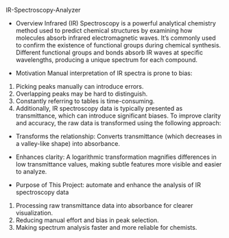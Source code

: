 IR-Spectroscopy-Analyzer

- Overview
Infrared (IR) Spectroscopy is a powerful analytical chemistry method used to predict chemical structures by examining how molecules absorb infrared electromagnetic waves. It’s commonly used to confirm the existence of functional groups during chemical synthesis. Different functional groups and bonds absorb IR waves at specific wavelengths, producing a unique spectrum for each compound.

- Motivation
Manual interpretation of IR spectra is prone to bias:

1. Picking peaks manually can introduce errors.
2. Overlapping peaks may be hard to distinguish.
3. Constantly referring to tables is time-consuming.
4. Additionally, IR spectroscopy data is typically presented as transmittance, which can introduce significant biases. To improve clarity and accuracy, the raw data is transformed using the following approach:

- Transforms the relationship: Converts transmittance (which decreases in a valley-like shape) into absorbance.
- Enhances clarity: A logarithmic transformation magnifies differences in low transmittance values, making subtle features more visible and easier to analyze.

- Purpose of This Project: automate and enhance the analysis of IR spectroscopy data
1. Processing raw transmittance data into absorbance for clearer visualization.
2. Reducing manual effort and bias in peak selection.
3. Making spectrum analysis faster and more reliable for chemists.
